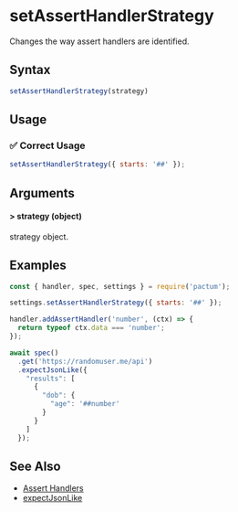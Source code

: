 # setAssertHandlerStrategy

Changes the way assert handlers are identified.

## Syntax

```js
setAssertHandlerStrategy(strategy)
```

## Usage

### ✅  Correct Usage

```js 
setAssertHandlerStrategy({ starts: '##' });
```

## Arguments

#### > strategy (object)

strategy object.

## Examples

```js
const { handler, spec, settings } = require('pactum');

settings.setAssertHandlerStrategy({ starts: '##' });

handler.addAssertHandler('number', (ctx) => {
  return typeof ctx.data === 'number';
});

await spec()
  .get('https://randomuser.me/api')
  .expectJsonLike({
    "results": [
      {
        "dob": {
          "age": '##number'
        }
      }
    ]
  });
```

## See Also

- [Assert Handlers](/api/handlers/addAssertHandler)
- [expectJsonLike](/api/assertions/expectJsonLike)